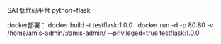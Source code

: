 SAT低代码平台
python+flask

docker部署：
docker build -t testflask:1.0.0 .
docker run -d -p 80:80 -v /home/amis-admin/:/amis-admin/ --privileged=true testflask:1.0.0